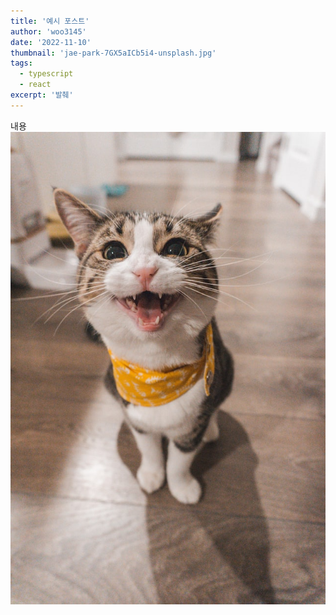 ```yaml
---
title: '예시 포스트'
author: 'woo3145'
date: '2022-11-10'
thumbnail: 'jae-park-7GX5aICb5i4-unsplash.jpg'
tags:
  - typescript
  - react
excerpt: '발췌'
---
```


내용
![test image](/public/assets/jae-park-7GX5aICb5i4-unsplash.jpg)
